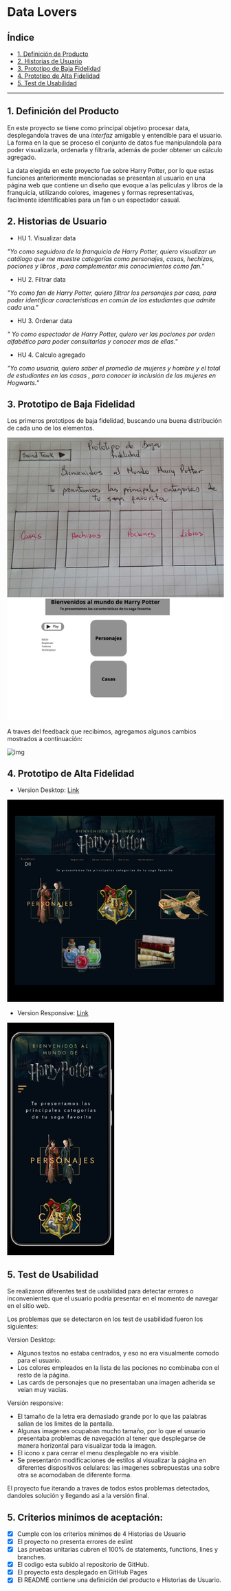 # Data Lovers

## Índice

* [1. Definición de Producto](#1-definicion-de-producto)
* [2. Historias de Usuario](#2-historias-de-usuario)
* [3. Prototipo de Baja Fidelidad](#3-prototipo-de-baja-fidelidad)
* [4. Prototipo de Alta Fidelidad](#3-prototipo-de-alta-fidelidad)
* [5. Test de Usabilidad](#3-test-de-usabilidad)

***

## 1. Definición del Producto

En este proyecto se tiene como principal objetivo procesar data, desplegandola
traves de una _interfaz_ amigable y entendible para el usuario. La forma en la que
se proceso el conjunto de datos fue manipulandola para poder visualizarla, ordenarla
y filtrarla, además de poder obtener un cálculo agregado. 

La data elegida en este proyecto fue sobre Harry Potter, por lo que estas funciones anteriormente
mencionadas se presentan al usuario en una página web que contiene un diseño que evoque a las peliculas y libros de la franquicia,
utilizando colores, imagenes y formas representativas, facilmente identificables para un fan o un espectador casual.


## 2. Historias de Usuario

* HU 1. Visualizar data

_"Yo como seguidora de la franquicia de Harry Potter, quiero visualizar un catálogo que me muestre categorías como personajes, casas, hechizos, pociones y libros , para complementar mis conocimientos como fan."_


* HU 2. Filtrar data

_"Yo como fan de Harry Potter, quiero filtrar los personajes por casa, para poder identificar características en común de los estudiantes que admite cada una."_

* HU 3. Ordenar data

_" Yo como espectador de Harry Potter, quiero ver las pociones por orden alfabético para poder consultarlas y conocer mas de ellas."_

* HU 4. Calculo agregado

_"Yo como usuaria, quiero saber el promedio de mujeres y hombre y el total de estudiantes en las casas , para conocer la inclusión de las mujeres en Hogwarts."_

## 3. Prototipo de Baja Fidelidad

Los primeros prototipos de baja fidelidad, buscando una buena distribución de cada uno de los elementos.

![img](src/data/images-readme/baja-fidelidad.jpg)
![img](src/data/images-readme/baja-fidelidad-responsive.png)

A traves del feedback que recibimos, agregamos algunos cambios mostrados a continuación:

![img](src/data/images-readme/baja-fidelidad2.jpg)

## 4. Prototipo de Alta Fidelidad

* Version Desktop: [Link](https://www.figma.com/file/n0PUF45bqgsd5wmmd5KFt6?node-id=0:1&comments-enabled=1&viewer=1&locale=en)

![img](src/data/images-readme/alta-categorias.png)

* Version Responsive: [Link](https://www.figma.com/file/n0PUF45bqgsd5wmmd5KFt6?node-id=81:2&comments-enabled=1&viewer=1&locale=en)

![img](src/data/images-readme/alta-categorias-responsive.png)



## 5. Test de Usabilidad

Se realizaron diferentes test de usabilidad para detectar errores o inconvenientes que el usuario
podria presentar en el momento de navegar en el sitio web.

Los problemas que se detectaron en los test de usabilidad fueron los siguientes:

Version Desktop:

* Algunos textos no estaba centrados, y eso no era visualmente comodo para el usuario.
* Los colores empleados en la lista de las pociones no combinaba con el resto de la página.
* Las cards de personajes que no presentaban una imagen adherida se veian muy vacias.

Versión responsive:

* El tamaño de la letra era demasiado grande por lo que las palabras salian de los limites de la 
  pantalla.
* Algunas imagenes ocupaban mucho tamaño, por lo que el usuario presentaba problemas de navegación
 al tener que desplegarse de manera horizontal para visualizar toda la imagen.
* El icono x para cerrar el menu desplegable no era visible.
* Se presentarón modificaciones de estilos al visualizar la página en diferentes dispositivos celulares:
  las imagenes sobrepuestas una sobre otra se acomodaban de diferente forma. 

El proyecto fue iterando a traves de todos estos problemas detectados, dandoles solución y llegando asi a la versión final.

## 5. Criterios minimos de aceptación:
- [x] Cumple con los criterios minimos de 4 Historias de Usuario
- [x] El proyecto no presenta errores de eslint
- [x] Las pruebas unitarias cubren el 100% de statements, functions, lines y branches.
- [x] El codigo esta subido al repositorio de GitHub.
- [x] El proyecto esta desplegado en GitHub Pages
- [x] El README contiene una definición del producto e Historias de Usuario.